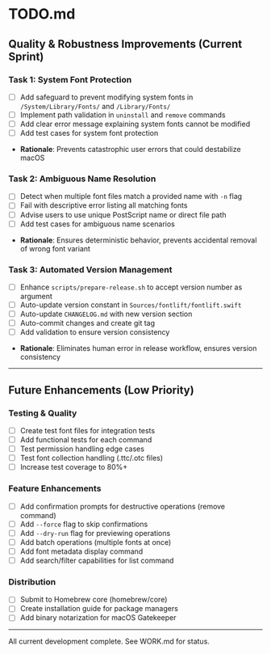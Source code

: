 # TODO.md
<!-- this_file: TODO.md -->

## Quality & Robustness Improvements (Current Sprint)

### Task 1: System Font Protection
- [ ] Add safeguard to prevent modifying system fonts in `/System/Library/Fonts/` and `/Library/Fonts/`
- [ ] Implement path validation in `uninstall` and `remove` commands
- [ ] Add clear error message explaining system fonts cannot be modified
- [ ] Add test cases for system font protection
- **Rationale**: Prevents catastrophic user errors that could destabilize macOS

### Task 2: Ambiguous Name Resolution
- [ ] Detect when multiple font files match a provided name with `-n` flag
- [ ] Fail with descriptive error listing all matching fonts
- [ ] Advise users to use unique PostScript name or direct file path
- [ ] Add test cases for ambiguous name scenarios
- **Rationale**: Ensures deterministic behavior, prevents accidental removal of wrong font variant

### Task 3: Automated Version Management
- [ ] Enhance `scripts/prepare-release.sh` to accept version number as argument
- [ ] Auto-update version constant in `Sources/fontlift/fontlift.swift`
- [ ] Auto-update `CHANGELOG.md` with new version section
- [ ] Auto-commit changes and create git tag
- [ ] Add validation to ensure version consistency
- **Rationale**: Eliminates human error in release workflow, ensures version consistency

---

## Future Enhancements (Low Priority)

### Testing & Quality
- [ ] Create test font files for integration tests
- [ ] Add functional tests for each command
- [ ] Test permission handling edge cases
- [ ] Test font collection handling (.ttc/.otc files)
- [ ] Increase test coverage to 80%+

### Feature Enhancements
- [ ] Add confirmation prompts for destructive operations (remove command)
- [ ] Add `--force` flag to skip confirmations
- [ ] Add `--dry-run` flag for previewing operations
- [ ] Add batch operations (multiple fonts at once)
- [ ] Add font metadata display command
- [ ] Add search/filter capabilities for list command

### Distribution
- [ ] Submit to Homebrew core (homebrew/core)
- [ ] Create installation guide for package managers
- [ ] Add binary notarization for macOS Gatekeeper

---

All current development complete. See WORK.md for status.
